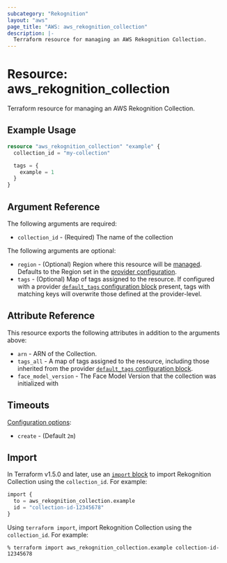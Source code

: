```yaml
---
subcategory: "Rekognition"
layout: "aws"
page_title: "AWS: aws_rekognition_collection"
description: |-
  Terraform resource for managing an AWS Rekognition Collection.
---
```


# Resource: aws_rekognition_collection

Terraform resource for managing an AWS Rekognition Collection.

## Example Usage

```terraform
resource "aws_rekognition_collection" "example" {
  collection_id = "my-collection"

  tags = {
    example = 1
  }
}
```

## Argument Reference

The following arguments are required:

* `collection_id` - (Required) The name of the collection

The following arguments are optional:

* `region` - (Optional) Region where this resource will be [managed](https://docs.aws.amazon.com/general/latest/gr/rande.html#regional-endpoints). Defaults to the Region set in the [provider configuration](https://registry.terraform.io/providers/hashicorp/aws/latest/docs#aws-configuration-reference).
* `tags` - (Optional) Map of tags assigned to the resource. If configured with a provider [`default_tags` configuration block](/docs/providers/aws/index.html#default_tags-configuration-block) present, tags with matching keys will overwrite those defined at the provider-level.

## Attribute Reference

This resource exports the following attributes in addition to the arguments above:

* `arn` - ARN of the Collection.
* `tags_all` - A map of tags assigned to the resource, including those inherited from the provider [`default_tags` configuration block](https://registry.terraform.io/providers/hashicorp/aws/latest/docs#default_tags-configuration-block).
* `face_model_version` - The Face Model Version that the collection was initialized with

## Timeouts

[Configuration options](https://developer.hashicorp.com/terraform/language/resources/syntax#operation-timeouts):

- `create` - (Default `2m`)

## Import

In Terraform v1.5.0 and later, use an [`import` block](https://developer.hashicorp.com/terraform/language/import) to import Rekognition Collection using the `collection_id`. For example:

```terraform
import {
  to = aws_rekognition_collection.example
  id = "collection-id-12345678"
}
```

Using `terraform import`, import Rekognition Collection using the `collection_id`. For example:

```console
% terraform import aws_rekognition_collection.example collection-id-12345678
```
